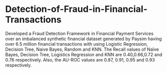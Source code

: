 # Detection-of-Fraud-in-Financial-Transactions
Developed a Fraud Detection Framework in Financial Payment Services over an imbalanced synthetic financial dataset generated by Paysim having over 6.5 million financial transactions with using Logistic Regression, Decision Tree, Naive Bayes, Random and KNN. The Recall values of Naïve Bayes, Decision Tree, Logistics Regression and KNN are 0.40,0.66,0.72 and 0.76 respectively. Also, the AU-ROC values are 0.87, 0.91, 0.95 and 0.93 respectively. 
